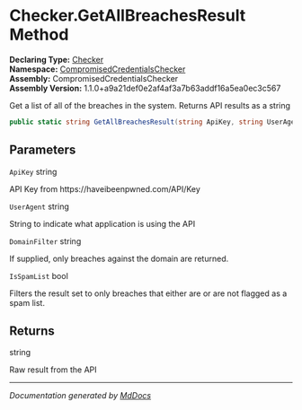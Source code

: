﻿<!--  
  <auto-generated>   
    The contents of this file were generated by a tool.  
    Changes to this file may be list if the file is regenerated  
  </auto-generated>   
-->

# Checker.GetAllBreachesResult Method

**Declaring Type:** [Checker](../index.md)  
**Namespace:** [CompromisedCredentialsChecker](../../index.md)  
**Assembly:** CompromisedCredentialsChecker  
**Assembly Version:** 1.1.0+a9a21def0e2af4af3a7b63addf16a5ea0ec3c567

Get a list of all of the breaches in the system. Returns API results as a string

```csharp
public static string GetAllBreachesResult(string ApiKey, string UserAgent, string DomainFilter = "", bool IsSpamList = false);
```

## Parameters

`ApiKey`  string

API Key from https:\/\/haveibeenpwned.com\/API\/Key

`UserAgent`  string

String to indicate what application is using the API

`DomainFilter`  string

If supplied, only breaches against the domain are returned.

`IsSpamList`  bool

Filters the result set to only breaches that either are or are not flagged as a spam list.

## Returns

string

Raw result from the API

___

*Documentation generated by [MdDocs](https://github.com/ap0llo/mddocs)*
